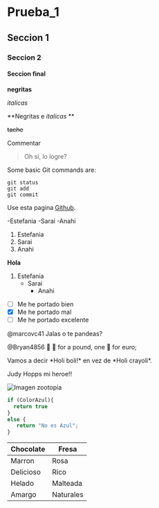 # Prueba_1
## Seccion 1
### Seccion 2
#### Seccion final 

**negritas**

*italicas*

**Negritas e _italicas_ **

~~tache~~

Commentar
> Oh si, lo logre?

Some basic Git commands are:
```
git status
git add
git commit
```

Use esta pagina [Github](https://pages.github.com/).


-Estefania
-Sarai
-Anahi

1. Estefania 
2. Sarai
3. Anahi

**Hola**

1. Estefania 
   - Sarai
     - Anahi

- [ ] Me he portado bien 
- [x] Me he portado mal
- [ ] Me he portado excelente

@marcovc41 Jalas o te pandeas?

@Bryan4856 :banana: :banana: for a pound, one :banana: for euro;

Vamos a decir  \*Holi boli!\* en vez de  \*Holi crayoli\*.


Judy Hopps mi heroe!!

![Imagen zootopia](https://encrypted-tbn0.gstatic.com/images?q=tbn:ANd9GcRFnbCQIikLIySxuJeP88TMfy1Rk9uHUJ2vj-WlkEtgHr1Qn0nNuw)


```javascript
if (ColorAzul){
  return true
}
else {
   return "No es Azul";
}
```

Chocolate | Fresa
------------ | -------------
Marron | Rosa
Delicioso | Rico
Helado | Malteada
Amargo | Naturales

















